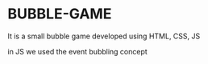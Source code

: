 # BUBBLE-GAME
It is a small bubble game developed using HTML, CSS, JS 

in JS we used the event bubbling concept
